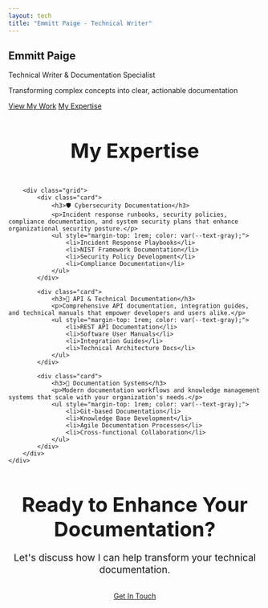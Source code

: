 ```yaml
---
layout: tech
title: "Emmitt Paige - Technical Writer"
---
```


<section class="hero">
    <div class="hero-content">
        <h1>Emmitt Paige</h1>
        <p class="subtitle">Technical Writer & Documentation Specialist</p>
        <p class="subtitle">Transforming complex concepts into clear, actionable documentation</p>
        <div class="hero-buttons">
            <a href="/about/" class="btn-gradient">View My Work</a>
            <a href="#expertise" class="btn-gradient" style="background: transparent; border: 2px solid var(--primary);">My Expertise</a>
        </div>
    </div>
</section>

<section id="expertise" class="section">
    <div class="container">
        <h2 style="text-align: center; margin-bottom: 3rem; font-size: 2.5rem;" class="text-gradient">My Expertise</h2>
        
        <div class="grid">
            <div class="card">
                <h3>🛡️ Cybersecurity Documentation</h3>
                <p>Incident response runbooks, security policies, compliance documentation, and system security plans that enhance organizational security posture.</p>
                <ul style="margin-top: 1rem; color: var(--text-gray);">
                    <li>Incident Response Playbooks</li>
                    <li>NIST Framework Documentation</li>
                    <li>Security Policy Development</li>
                    <li>Compliance Documentation</li>
                </ul>
            </div>
            
            <div class="card">
                <h3>🔗 API & Technical Documentation</h3>
                <p>Comprehensive API documentation, integration guides, and technical manuals that empower developers and users alike.</p>
                <ul style="margin-top: 1rem; color: var(--text-gray);">
                    <li>REST API Documentation</li>
                    <li>Software User Manuals</li>
                    <li>Integration Guides</li>
                    <li>Technical Architecture Docs</li>
                </ul>
            </div>
            
            <div class="card">
                <h3>🚀 Documentation Systems</h3>
                <p>Modern documentation workflows and knowledge management systems that scale with your organization's needs.</p>
                <ul style="margin-top: 1rem; color: var(--text-gray);">
                    <li>Git-based Documentation</li>
                    <li>Knowledge Base Development</li>
                    <li>Agile Documentation Processes</li>
                    <li>Cross-functional Collaboration</li>
                </ul>
            </div>
        </div>
    </div>
</section>

<section class="section" style="background: var(--card-bg);">
    <div class="container" style="text-align: center;">
        <h2 style="margin-bottom: 1rem; font-size: 2.5rem;" class="text-gradient">Ready to Enhance Your Documentation?</h2>
        <p style="font-size: 1.2rem; margin-bottom: 2rem; color: var(--text-gray);">Let's discuss how I can help transform your technical documentation.</p>
        <a href="mailto:e.t.paige@gmail.com" class="btn-gradient glow">Get In Touch</a>
    </div>
</section>
